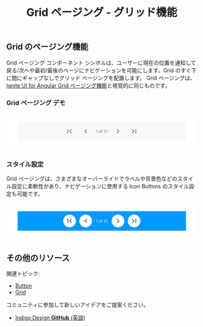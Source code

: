 ﻿---
title: Grid ページング - グリッド機能
_description: Grid ページング コンポーネント シンボルには、現在の配置情報を提供するフッターがあり、Grid コンテンツのページ間をナビゲーションを可能にします。
_keywords: デザイン システム, Sketch, Ignite UI for Angular, コンポーネント, Grid 機能, UI ライブラリ, ウィジェット
_language: ja
---

## Grid のページング機能

Grid ページング コンポーネント シンボルは、ユーザーに現在の位置を通知して戻る/次へや最初/最後のページにナビゲーションを可能にします。Grid のすぐ下に間にギャップなしでグリッド ページングを配置します。
Grid ページングは、[Ignite UI for Angular Grid ページング機能](https://jp.infragistics.com/products/ignite-ui-angular/angular/components/grid_paging.html)と視覚的に同じものです。

### Grid ページング デモ

![](../images/grid_paging_demo.png)

### スタイル設定

Grid ページングは、さまざまなオーバーライドでラベルや背景色などのスタイル設定に柔軟性があり、ナビゲーションに使用する Icon Buttons のスタイル設定も可能です。

![](../images/grid_paging_styling.png)

## その他のリソース

関連トピック:

- [Button](button.md)
- [Grid](grid.md)
  <div class="divider--half"></div>

コミュニティに参加して新しいアイデアをご提案ください。

- [Indigo Design **GitHub** (英語)](https://github.com/IgniteUI/design-system-docfx)
